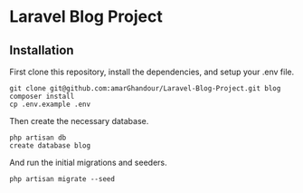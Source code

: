 # Laravel Blog Project

## Installation

First clone this repository, install the dependencies, and setup your .env file.

```
git clone git@github.com:amarGhandour/Laravel-Blog-Project.git blog
composer install
cp .env.example .env
```

Then create the necessary database.

```
php artisan db
create database blog
```

And run the initial migrations and seeders.

```
php artisan migrate --seed
```
